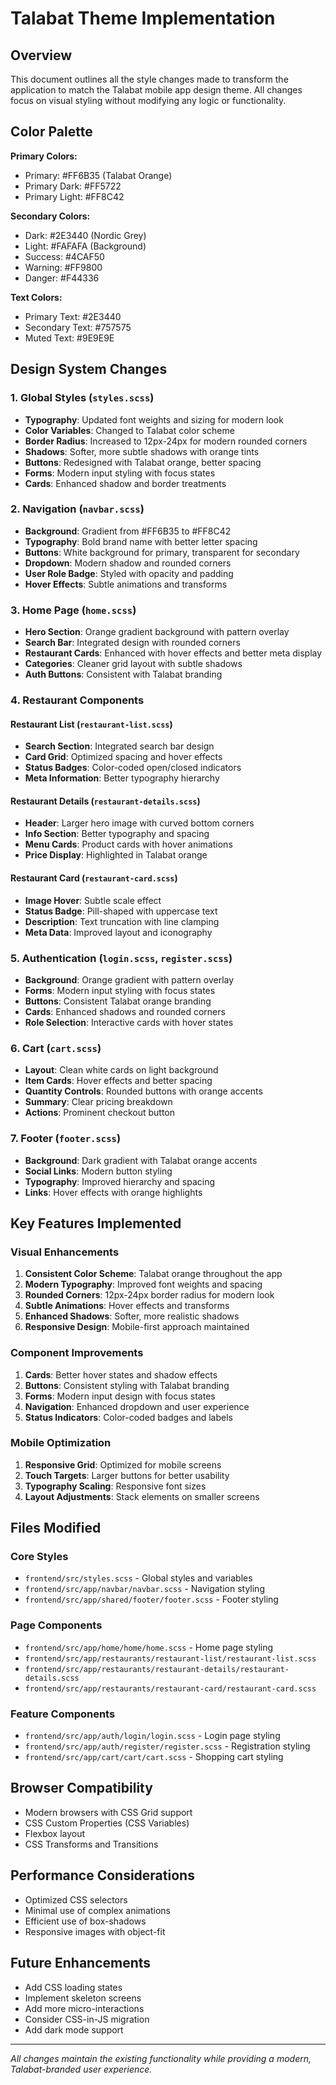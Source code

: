 # Talabat Theme Implementation

## Overview
This document outlines all the style changes made to transform the application to match the Talabat mobile app design theme. All changes focus on visual styling without modifying any logic or functionality.

## Color Palette
**Primary Colors:**
- Primary: #FF6B35 (Talabat Orange)
- Primary Dark: #FF5722
- Primary Light: #FF8C42

**Secondary Colors:**
- Dark: #2E3440 (Nordic Grey)
- Light: #FAFAFA (Background)
- Success: #4CAF50
- Warning: #FF9800
- Danger: #F44336

**Text Colors:**
- Primary Text: #2E3440
- Secondary Text: #757575
- Muted Text: #9E9E9E

## Design System Changes

### 1. Global Styles (`styles.scss`)
- **Typography**: Updated font weights and sizing for modern look
- **Color Variables**: Changed to Talabat color scheme
- **Border Radius**: Increased to 12px-24px for modern rounded corners
- **Shadows**: Softer, more subtle shadows with orange tints
- **Buttons**: Redesigned with Talabat orange, better spacing
- **Forms**: Modern input styling with focus states
- **Cards**: Enhanced shadow and border treatments

### 2. Navigation (`navbar.scss`)
- **Background**: Gradient from #FF6B35 to #FF8C42
- **Typography**: Bold brand name with better letter spacing
- **Buttons**: White background for primary, transparent for secondary
- **Dropdown**: Modern shadow and rounded corners
- **User Role Badge**: Styled with opacity and padding
- **Hover Effects**: Subtle animations and transforms

### 3. Home Page (`home.scss`)
- **Hero Section**: Orange gradient background with pattern overlay
- **Search Bar**: Integrated design with rounded corners
- **Restaurant Cards**: Enhanced with hover effects and better meta display
- **Categories**: Cleaner grid layout with subtle shadows
- **Auth Buttons**: Consistent with Talabat branding

### 4. Restaurant Components

#### Restaurant List (`restaurant-list.scss`)
- **Search Section**: Integrated search bar design
- **Card Grid**: Optimized spacing and hover effects
- **Status Badges**: Color-coded open/closed indicators
- **Meta Information**: Better typography hierarchy

#### Restaurant Details (`restaurant-details.scss`)
- **Header**: Larger hero image with curved bottom corners
- **Info Section**: Better typography and spacing
- **Menu Cards**: Product cards with hover animations
- **Price Display**: Highlighted in Talabat orange

#### Restaurant Card (`restaurant-card.scss`)
- **Image Hover**: Subtle scale effect
- **Status Badge**: Pill-shaped with uppercase text
- **Description**: Text truncation with line clamping
- **Meta Data**: Improved layout and iconography

### 5. Authentication (`login.scss`, `register.scss`)
- **Background**: Orange gradient with pattern overlay
- **Forms**: Modern input styling with focus states
- **Buttons**: Consistent Talabat orange branding
- **Cards**: Enhanced shadows and rounded corners
- **Role Selection**: Interactive cards with hover states

### 6. Cart (`cart.scss`)
- **Layout**: Clean white cards on light background
- **Item Cards**: Hover effects and better spacing
- **Quantity Controls**: Rounded buttons with orange accents
- **Summary**: Clear pricing breakdown
- **Actions**: Prominent checkout button

### 7. Footer (`footer.scss`)
- **Background**: Dark gradient with Talabat orange accents
- **Social Links**: Modern button styling
- **Typography**: Improved hierarchy and spacing
- **Links**: Hover effects with orange highlights

## Key Features Implemented

### Visual Enhancements
1. **Consistent Color Scheme**: Talabat orange throughout the app
2. **Modern Typography**: Improved font weights and spacing
3. **Rounded Corners**: 12px-24px border radius for modern look
4. **Subtle Animations**: Hover effects and transforms
5. **Enhanced Shadows**: Softer, more realistic shadows
6. **Responsive Design**: Mobile-first approach maintained

### Component Improvements
1. **Cards**: Better hover states and shadow effects
2. **Buttons**: Consistent styling with Talabat branding
3. **Forms**: Modern input design with focus states
4. **Navigation**: Enhanced dropdown and user experience
5. **Status Indicators**: Color-coded badges and labels

### Mobile Optimization
1. **Responsive Grid**: Optimized for mobile screens
2. **Touch Targets**: Larger buttons for better usability
3. **Typography Scaling**: Responsive font sizes
4. **Layout Adjustments**: Stack elements on smaller screens

## Files Modified

### Core Styles
- `frontend/src/styles.scss` - Global styles and variables
- `frontend/src/app/navbar/navbar.scss` - Navigation styling
- `frontend/src/app/shared/footer/footer.scss` - Footer styling

### Page Components
- `frontend/src/app/home/home/home.scss` - Home page styling
- `frontend/src/app/restaurants/restaurant-list/restaurant-list.scss`
- `frontend/src/app/restaurants/restaurant-details/restaurant-details.scss`
- `frontend/src/app/restaurants/restaurant-card/restaurant-card.scss`

### Feature Components
- `frontend/src/app/auth/login/login.scss` - Login page styling
- `frontend/src/app/auth/register/register.scss` - Registration styling
- `frontend/src/app/cart/cart/cart.scss` - Shopping cart styling

## Browser Compatibility
- Modern browsers with CSS Grid support
- CSS Custom Properties (CSS Variables)
- Flexbox layout
- CSS Transforms and Transitions

## Performance Considerations
- Optimized CSS selectors
- Minimal use of complex animations
- Efficient use of box-shadows
- Responsive images with object-fit

## Future Enhancements
- Add CSS loading states
- Implement skeleton screens
- Add more micro-interactions
- Consider CSS-in-JS migration
- Add dark mode support

---

*All changes maintain the existing functionality while providing a modern, Talabat-branded user experience.*
